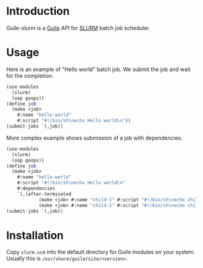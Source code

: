 # Introduction

Guile-slurm is a [Guile](https://www.gnu.org/software/guile/) API for
[SLURM](https://slurm.schedmd.com/) batch job scheduler.

# Usage

Here is an example of "Hello world" batch job.
We submit the job and wait for the completion.
```scheme
(use-modules
  (slurm)
  (oop goops))
(define job
  (make <job>
    #:name "hello-world"
    #:script "#!/bin/sh\necho Hello world\n"))
(submit-jobs `(,job))
```

More complex example shows submission of a job with dependencies.
```scheme
(use-modules
  (slurm)
  (oop goops))
(define job
  (make <job>
    #:name "hello-world"
    #:script "#!/bin/sh\necho Hello world\n"
    #:dependencies
    `(,(after-terminated
            (make <job> #:name "child-1" #:script "#!/bin/sh\necho child-1\n")
            (make <job> #:name "child-2" #:script "#!/bin/sh\necho child-2\n")))))
(submit-jobs `(,job))
```

# Installation

Copy `slurm.scm` into the default directory for Guile modules on your system.
Usually this is `/usr/share/guile/site/<version>`.
